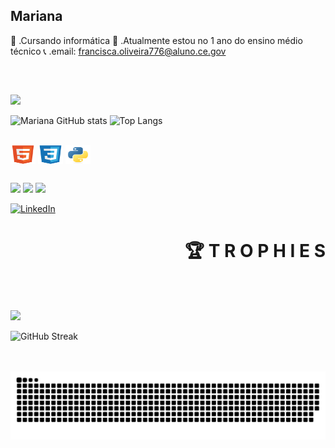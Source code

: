 ## Mariana 
🎒 .Cursando informática
🎒 .Atualmente estou no 1 ano do ensino médio técnico
📞 .email: francisca.oliveira776@aluno.ce.gov
## <div align="center" width="50">





<img align="center" alt="" src="./src/header-gif.gif">



![](https://visitcount.itsvg.in/api?id=ash-codes18&icon=1&color=10)


![Mariana GitHub stats](https://github-readme-stats.vercel.app/api?username=mariana951_icons=true&theme=dark)
![Top Langs](https://github-readme-stats.vercel.app/api/top-langs/?username=anuraghazra&hide_progress=true&theme=dark)


<div style="display: inline_block"><br>
  <img align="center" alt="Rafa-HTML" height="30" width="40" src="https://raw.githubusercontent.com/devicons/devicon/master/icons/html5/html5-original.svg">
  <img align="center" alt="Rafa-CSS" height="30" width="40" src="https://raw.githubusercontent.com/devicons/devicon/master/icons/css3/css3-original.svg">
  <img align="center" alt="Rafa-Python" height="30" width="40" src="https://raw.githubusercontent.com/devicons/devicon/master/icons/python/python-original.svg">

</div>
  
  ##
<div> 
  <a href="https://www.youtube.com/channel/UC_-uuuZbY0AAt9CViNzvc-Q" target="_blank"><img src="https://img.shields.io/badge/YouTube-FF0000?style=for-the-badge&logo=youtube&logoColor=white" target="_blank"></a>
  <a href="https://instagram.com/fc.mariana__" target="_blank"><img src="https://img.shields.io/badge/-Instagram-%23E4405F?style=for-the-badge&logo=instagram&logoColor=white" target="_blank"></a>
  <a href = "mailto:aandrekauadesousalima@gmail.com"><img src="https://img.shields.io/badge/-Gmail-%23333?style=for-the-badge&logo=gmail&logoColor=white" target="_blank"></a>

[![LinkedIn](https://img.shields.io/badge/-LinkedIn-000?style=for-the-badge&logo=linkedin&logoColor=FF00F6&color:FFF)](https://www.linkedin.com/in/mari4souza/)


  <p><h1 align="right"> <strong>🏆 T R O P H I E S</strong></h1>
<br><br>

![](https://github-profile-trophy.vercel.app/?username=andr3kaua&theme=dracula&no-frame=true&no-bg=false&margin-w=4)



![GitHub Streak](https://streak-stats.demolab.com/?user=andr3kaua&theme=monokai-metallian&hide_border=true&show_icons=true)
</div>
<br>
<br>


<picture align="center">
  <source media="(prefers-color-scheme: dark)" srcset="https://raw.githubusercontent.com/mari4souza/mari4souza/output/github-contribution-grid-snake-dark.svg">
  <source media="(prefers-color-scheme: light)" srcset="https://raw.githubusercontent.com/mari4souza/mari4souza/output/github-contribution-grid-snake-dark.svg">
  <img align="center" alt="github contribution grid snake animation" src="https://raw.githubusercontent.com/mari4souza/mari4souza/output/github-contribution-grid-snake.svg">
</picture>
